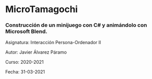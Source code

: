 # MicroTamagochi #
### Construcción de un minijuego con C# y animándolo con Microsoft Blend. ###

Asignatura: Interacción Persona-Ordenador II

Autor: Javier Álvarez Páramo

Curso: 2020-2021

Fecha: 31-03-2021
